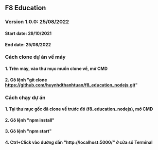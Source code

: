 ## F8 Education

### Version 1.0.0: 25/08/2022

#### Start date: 29/10/2021

#### End date: 25/08/2022

### Cách clone dự án về máy

#### 1. Trên máy, vào thư mục muốn clone về, mở CMD

#### 2. Gõ lệnh "git clone https://github.com/huynhdthanhtuan/f8_education_nodejs.git"

### Cách chạy dự án

#### 1. Tại thư mục gốc đã clone về trước đó (f8_education_nodejs), mở CMD

#### 2. Gõ lệnh "npm install"

#### 3. Gõ lệnh "npm start"

#### 4. Ctrl+Click vào đường dẫn "http://localhost:5000/" ở cửa sổ Terminal
